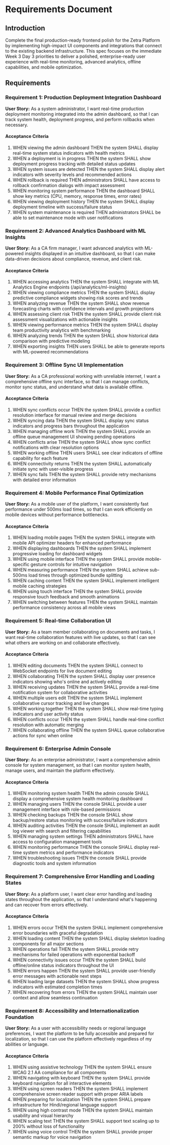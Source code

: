 # Requirements Document

## Introduction

Complete the final production-ready frontend polish for the Zetra Platform by implementing high-impact UI components and integrations that connect to the existing backend infrastructure. This spec focuses on the immediate Week 3 Day 3 priorities to deliver a polished, enterprise-ready user experience with real-time monitoring, advanced analytics, offline capabilities, and mobile optimization.

## Requirements

### Requirement 1: Production Deployment Integration Dashboard

**User Story:** As a system administrator, I want real-time production deployment monitoring integrated into the admin dashboard, so that I can track system health, deployment progress, and perform rollbacks when necessary.

#### Acceptance Criteria

1. WHEN viewing the admin dashboard THEN the system SHALL display real-time system status indicators with health metrics
2. WHEN a deployment is in progress THEN the system SHALL show deployment progress tracking with detailed status updates
3. WHEN system issues are detected THEN the system SHALL display alert indicators with severity levels and recommended actions
4. WHEN rollback is required THEN administrators SHALL have access to rollback confirmation dialogs with impact assessment
5. WHEN monitoring system performance THEN the dashboard SHALL show key metrics (CPU, memory, response times, error rates)
6. WHEN viewing deployment history THEN the system SHALL display deployment timeline with success/failure status
7. WHEN system maintenance is required THEN administrators SHALL be able to set maintenance mode with user notifications

### Requirement 2: Advanced Analytics Dashboard with ML Insights

**User Story:** As a CA firm manager, I want advanced analytics with ML-powered insights displayed in an intuitive dashboard, so that I can make data-driven decisions about compliance, revenue, and client risk.

#### Acceptance Criteria

1. WHEN accessing analytics THEN the system SHALL integrate with ML Analytics Engine endpoints (/api/analytics/ml-insights)
2. WHEN viewing compliance metrics THEN the system SHALL display predictive compliance widgets showing risk scores and trends
3. WHEN analyzing revenue THEN the system SHALL show revenue forecasting charts with confidence intervals and growth projections
4. WHEN assessing client risk THEN the system SHALL provide client risk assessment visualizations with actionable insights
5. WHEN viewing performance metrics THEN the system SHALL display team productivity analytics with benchmarking
6. WHEN analyzing trends THEN the system SHALL show historical data comparison with predictive modeling
7. WHEN exporting insights THEN users SHALL be able to generate reports with ML-powered recommendations

### Requirement 3: Offline Sync UI Implementation

**User Story:** As a CA professional working with unreliable internet, I want a comprehensive offline sync interface, so that I can manage conflicts, monitor sync status, and understand what data is available offline.

#### Acceptance Criteria

1. WHEN sync conflicts occur THEN the system SHALL provide a conflict resolution interface for manual review and merge decisions
2. WHEN syncing data THEN the system SHALL display sync status indicators and progress bars throughout the application
3. WHEN managing offline work THEN the system SHALL provide an offline queue management UI showing pending operations
4. WHEN conflicts arise THEN the system SHALL show sync conflict notifications with clear resolution options
5. WHEN working offline THEN users SHALL see clear indicators of offline capability for each feature
6. WHEN connectivity returns THEN the system SHALL automatically initiate sync with user-visible progress
7. WHEN sync fails THEN the system SHALL provide retry mechanisms with detailed error information

### Requirement 4: Mobile Performance Final Optimization

**User Story:** As a mobile user of the platform, I want consistently fast performance under 500ms load times, so that I can work efficiently on mobile devices without performance bottlenecks.

#### Acceptance Criteria

1. WHEN loading mobile pages THEN the system SHALL integrate with mobile API optimizer headers for enhanced performance
2. WHEN displaying dashboards THEN the system SHALL implement progressive loading for dashboard widgets
3. WHEN using mobile interface THEN the system SHALL provide mobile-specific gesture controls for intuitive navigation
4. WHEN measuring performance THEN the system SHALL achieve sub-500ms load times through optimized bundle splitting
5. WHEN caching content THEN the system SHALL implement intelligent mobile caching strategies
6. WHEN using touch interface THEN the system SHALL provide responsive touch feedback and smooth animations
7. WHEN switching between features THEN the system SHALL maintain performance consistency across all mobile views

### Requirement 5: Real-time Collaboration UI

**User Story:** As a team member collaborating on documents and tasks, I want real-time collaboration features with live updates, so that I can see what others are working on and collaborate effectively.

#### Acceptance Criteria

1. WHEN editing documents THEN the system SHALL connect to WebSocket endpoints for live document editing
2. WHEN collaborating THEN the system SHALL display user presence indicators showing who's online and actively editing
3. WHEN receiving updates THEN the system SHALL provide a real-time notification system for collaborative activities
4. WHEN multiple users edit THEN the system SHALL implement collaborative cursor tracking and live changes
5. WHEN working together THEN the system SHALL show real-time typing indicators and user activity status
6. WHEN conflicts occur THEN the system SHALL handle real-time conflict resolution with automatic merging
7. WHEN collaborating offline THEN the system SHALL queue collaborative actions for sync when online

### Requirement 6: Enterprise Admin Console

**User Story:** As an enterprise administrator, I want a comprehensive admin console for system management, so that I can monitor system health, manage users, and maintain the platform effectively.

#### Acceptance Criteria

1. WHEN monitoring system health THEN the admin console SHALL display a comprehensive system health monitoring dashboard
2. WHEN managing users THEN the console SHALL provide a user management interface with role-based permissions
3. WHEN checking backups THEN the console SHALL show backup/restore status monitoring with success/failure indicators
4. WHEN auditing activities THEN the console SHALL implement an audit log viewer with search and filtering capabilities
5. WHEN managing system settings THEN administrators SHALL have access to configuration management tools
6. WHEN monitoring performance THEN the console SHALL display real-time system metrics and performance indicators
7. WHEN troubleshooting issues THEN the console SHALL provide diagnostic tools and system information

### Requirement 7: Comprehensive Error Handling and Loading States

**User Story:** As a platform user, I want clear error handling and loading states throughout the application, so that I understand what's happening and can recover from errors effectively.

#### Acceptance Criteria

1. WHEN errors occur THEN the system SHALL implement comprehensive error boundaries with graceful degradation
2. WHEN loading content THEN the system SHALL display skeleton loading components for all major sections
3. WHEN operations fail THEN the system SHALL provide retry mechanisms for failed operations with exponential backoff
4. WHEN connectivity issues occur THEN the system SHALL build offline/online status indicators throughout the UI
5. WHEN errors happen THEN the system SHALL provide user-friendly error messages with actionable next steps
6. WHEN loading large datasets THEN the system SHALL show progress indicators with estimated completion times
7. WHEN recovering from errors THEN the system SHALL maintain user context and allow seamless continuation

### Requirement 8: Accessibility and Internationalization Foundation

**User Story:** As a user with accessibility needs or regional language preferences, I want the platform to be fully accessible and prepared for localization, so that I can use the platform effectively regardless of my abilities or language.

#### Acceptance Criteria

1. WHEN using assistive technology THEN the system SHALL ensure WCAG 2.1 AA compliance for all components
2. WHEN navigating with keyboard THEN the system SHALL provide keyboard navigation for all interactive elements
3. WHEN using screen readers THEN the system SHALL implement comprehensive screen reader support with proper ARIA labels
4. WHEN preparing for localization THEN the system SHALL prepare infrastructure for Hindi/regional language support
5. WHEN using high contrast mode THEN the system SHALL maintain usability and visual hierarchy
6. WHEN scaling text THEN the system SHALL support text scaling up to 200% without loss of functionality
7. WHEN using voice control THEN the system SHALL provide proper semantic markup for voice navigation